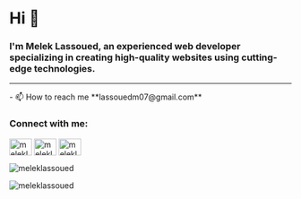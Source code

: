 <h1>Hi 👋</h1>
<h3>I'm Melek Lassoued, an experienced web developer specializing in creating high-quality websites using cutting-edge technologies.</h3>
<hr/>
- 📫 How to reach me **lassouedm07@gmail.com**

<h3 align="left">Connect with me:</h3>
<p align="left">
<a href="https://twitter.com/meleklassoued" target="blank"><img align="center" src="https://raw.githubusercontent.com/rahuldkjain/github-profile-readme-generator/master/src/images/icons/Social/twitter.svg" alt="meleklassoued" height="30" width="40" /></a>
<a href="https://linkedin.com/in/meleklassoued" target="__blank"><img align="center" src="https://raw.githubusercontent.com/rahuldkjain/github-profile-readme-generator/master/src/images/icons/Social/linked-in-alt.svg" alt="meleklassoued" height="30" width="40" /></a>
<a href="https://fb.com/meleklassoued" target="blank"><img align="center" src="https://raw.githubusercontent.com/rahuldkjain/github-profile-readme-generator/master/src/images/icons/Social/facebook.svg" alt="meleklassoued" height="30" width="40" /></a>
</p>

<p><img align="center" src="https://github-readme-stats.vercel.app/api/top-langs?username=meleklassoued&show_icons=true&locale=en&layout=compact" alt="meleklassoued" /></p>

<p><img align="center" src="https://github-readme-streak-stats.herokuapp.com/?user=meleklassoued&" alt="meleklassoued" /></p>
